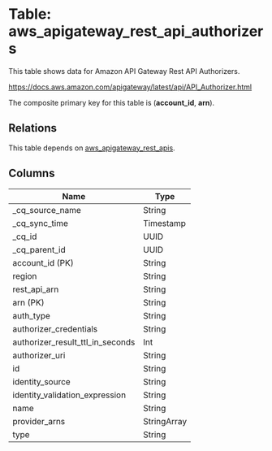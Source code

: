 # Table: aws_apigateway_rest_api_authorizers

This table shows data for Amazon API Gateway Rest API Authorizers.

https://docs.aws.amazon.com/apigateway/latest/api/API_Authorizer.html

The composite primary key for this table is (**account_id**, **arn**).

## Relations

This table depends on [aws_apigateway_rest_apis](aws_apigateway_rest_apis).

## Columns

| Name          | Type          |
| ------------- | ------------- |
|_cq_source_name|String|
|_cq_sync_time|Timestamp|
|_cq_id|UUID|
|_cq_parent_id|UUID|
|account_id (PK)|String|
|region|String|
|rest_api_arn|String|
|arn (PK)|String|
|auth_type|String|
|authorizer_credentials|String|
|authorizer_result_ttl_in_seconds|Int|
|authorizer_uri|String|
|id|String|
|identity_source|String|
|identity_validation_expression|String|
|name|String|
|provider_arns|StringArray|
|type|String|